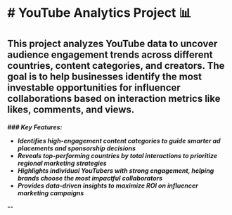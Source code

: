 <h1># YouTube Analytics Project 📊</h1>

<h2>This project analyzes YouTube data to uncover audience engagement trends across different countries, content categories, and creators. The goal is to help businesses identify the most investable opportunities for influencer collaborations based on interaction metrics like likes, comments, and views.</h4>

<h5>### Key Features:<ul>
<li> Identifies high-engagement content categories to guide smarter ad placements and sponsorship decisions</li>
<li> Reveals top-performing countries by total interactions to prioritize regional marketing strategies</li>
<li> Highlights individual YouTubers with strong engagement, helping brands choose the most impactful collaborators</li>
<li> Provides data-driven insights to maximize ROI on influencer marketing campaigns
</li></ul>
--
</h5>
